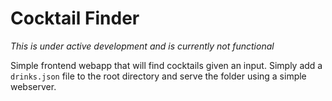 # Cocktail Finder

*This is under active development and is currently not functional*

Simple frontend webapp that will find cocktails given an input.  Simply add a `drinks.json` file to the root directory and serve the folder using a simple webserver.

